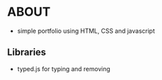 # ABOUT
- simple portfolio using HTML, CSS and javascript 
## Libraries 
- typed.js for typing and removing 